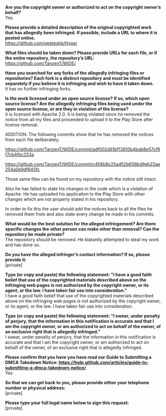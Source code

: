 **Are you the copyright owner or authorized to act on the copyright owner’s behalf?**   
Yes.

**Please provide a detailed description of the original copyrighted work that has allegedly been infringed. If possible, include a URL to where it is posted online.**   
https://github.com/geeteshk/Hyper

**What files should be taken down? Please provide URLs for each file, or if the entire repository, the repository’s URL:**   
https://github.com/TanzenT/WIDE/

**Have you searched for any forks of the allegedly infringing files or repositories? Each fork is a distinct repository and must be identified separately if you believe it is infringing and wish to have it taken down.**   
It has no further infringing forks.

**Is the work licensed under an open source license? If so, which open source license? Are the allegedly infringing files being used under the open source license, or are they in violation of the license?**   
It is licensed with Apache 2.0. It is being violated since he removed the notice from all my files and proceeded to upload it to the Play Store after license removal. 

ADDITION: The following commits show that he has removed the notices from each file deliberately.

https://github.com/TanzenT/WIDE/commit/adf002d61bf13810b4bab8e57cf9f7cb4fbc253a

https://github.com/TanzenT/WIDE/commit/c458b8c25ad52b656bd9eb22ae254a0e9df645fc

Those same files can be found on my repository with the notice still intact. 

Also he has failed to state his changes in the code which is a violation of Apache. He has uploaded his application to the Play Store with other changes which are not properly stated in his repository.

In order to fix this the user should add the notices back to all the files he removed them from and also state every change he made in his commits.

**What would be the best solution for the alleged infringement? Are there specific changes the other person can make other than removal? Can the repository be made private?**   
The repository should be removed. He blatantly attempted to steal my work and has done so.

**Do you have the alleged infringer’s contact information? If so, please provide it:**  
[private]  

**Type (or copy and paste) the following statement: "I have a good faith belief that use of the copyrighted materials described above on the infringing web pages is not authorized by the copyright owner, or its agent, or the law. I have taken fair use into consideration."**   
I have a good faith belief that use of the copyrighted materials described above on the infringing web pages is not authorized by the copyright owner, or its agent, or the law. I have taken fair use into consideration.

**Type (or copy and paste) the following statement: "I swear, under penalty of perjury, that the information in this notification is accurate and that I am the copyright owner, or am authorized to act on behalf of the owner, of an exclusive right that is allegedly infringed."**   
I swear, under penalty of perjury, that the information in this notification is accurate and that I am the copyright owner, or am authorized to act on behalf of the owner, of an exclusive right that is allegedly infringed.

**Please confirm that you have you have read our Guide to Submitting a DMCA Takedown Notice: https://help.github.com/articles/guide-to-submitting-a-dmca-takedown-notice/**   
Yes

**So that we can get back to you, please provide either your telephone number or physical address:**   
[private]  

**Please type your full legal name below to sign this request:**  
[private]  
